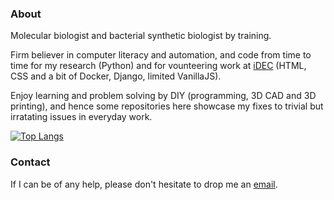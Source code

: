### About

Molecular biologist and bacterial synthetic biologist by training.  
  
Firm believer in computer literacy and automation, and code from time to time for my research (Python) and for vounteering work at [iDEC](https://idec.io) (HTML, CSS and a bit of Docker, Django, limited VanillaJS).  
  
Enjoy learning and problem solving by DIY (programming, 3D CAD and 3D printing), and hence some repositories here showcase my fixes to trivial but irratating issues in everyday work.  

[![Top Langs](https://github-readme-stats.vercel.app/api/top-langs/?username=tyhho&layout=compact)](https://github.com/anuraghazra/github-readme-stats)

### Contact

If I can be of any help, please don't hesitate to drop me an [email](mailto:trevor.y.h.ho@gmail.com).
<!--
**tyhho/tyhho** is a ✨ _special_ ✨ repository because its `README.md` (this file) appears on your GitHub profile.

Here are some ideas to get you started:

- 🔭 I’m currently working on ...
- 🌱 I’m currently learning ...
- 👯 I’m looking to collaborate on ...
- 🤔 I’m looking for help with ...
- 💬 Ask me about ...
- 📫 How to reach me: ...
- 😄 Pronouns: ...
- ⚡ Fun fact: ...
👋
-->
